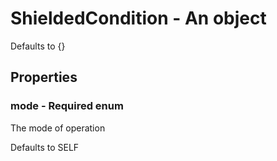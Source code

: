 

# ShieldedCondition - An object



Defaults to {}



## Properties



### mode - Required enum



 The mode of operation



Defaults to SELF

